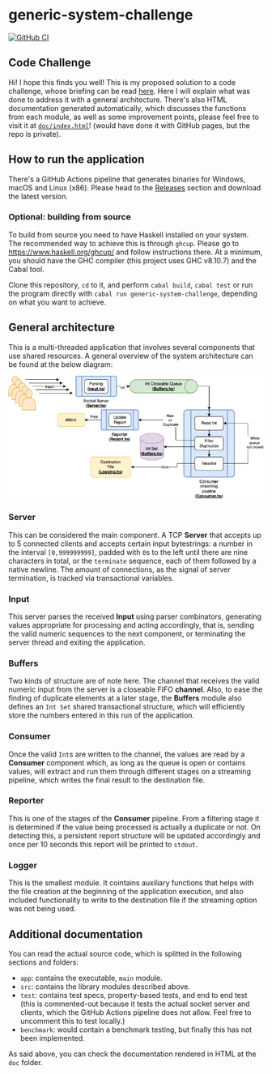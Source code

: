 # generic-system-challenge

[![GitHub CI](https://github.com/DavSanchez/generic-system-challenge/workflows/CI/badge.svg)](https://github.com/DavSanchez/generic-system-challenge/actions)

## Code Challenge

Hi! I hope this finds you well! This is my proposed solution to a code challenge, whose briefing can be read [here](CHALLENGE_BRIEFING.md). Here I will explain what was done to address it with a general architecture. There's also HTML documentation generated automatically, which discusses the functions from each module, as well as some improvement points, please feel free to visit it at [`doc/index.html`](doc/index.html)! (would have done it with GitHub pages, but the repo is private).

## How to run the application

There's a GitHub Actions pipeline that generates binaries for Windows, macOS and Linux (x86). Please head to the [Releases](https://github.com/DavSanchez/generic-system-challenge/releases) section and download the latest version.

### Optional: building from source

To build from source you need to have Haskell installed on your system. The recommended way to achieve this is through `ghcup`. Please go to <https://www.haskell.org/ghcup/> and follow instructions there. At a minimum, you should have the GHC compiler (this project uses GHC v8.10.7) and the Cabal tool.

Clone this repository, `cd` to it, and perform `cabal build`, `cabal test` or run the program directly with `cabal run generic-system-challenge`, depending on what you want to achieve.

## General architecture

This is a multi-threaded application that involves several components that use shared resources. A general overview of the system architecture can be found at the below diagram:

![System Architecture](system-architecture.png)

### Server

This can be considered the main component. A TCP **Server** that accepts up to 5 connected clients and accepts certain input bytestrings: a number in the interval `[0,999999999]`, padded with `0`s to the left until there are nine characters in total, or the `terminate` sequence, each of them followed by a native newline. The amount of connections, as the signal of server termination, is tracked via transactional variables.

### Input

This server parses the received **Input** using parser combinators, generating values appropriate for processing and acting accordingly, that is, sending the valid numeric sequences to the next component, or terminating the server thread and exiting the application.

### Buffers

Two kinds of structure are of note here. The channel that receives the valid numeric input from the server is a closeable FIFO **channel**. Also, to ease the finding of duplicate elements at a later stage, the **Buffers** module also defines an `Int Set` shared transactional structure, which will efficiently store the numbers entered in this run of the application.

### Consumer

Once the valid `Int`s are written to the channel, the values are read by a **Consumer** component which, as long as the queue is open or contains values, will extract and run them through different stages on a streaming pipeline, which writes the final result to the destination file.

### Reporter

This is one of the stages of the **Consumer** pipeline. From a filtering stage it is determined if the value being processed is actually a duplicate or not. On detecting this, a persistent report structure will be updated accordingly and once per 10 seconds this report will be printed to `stdout`.

### Logger

This is the smallest module. It cointains auxiliary functions that helps with the file creation at the beginning of the application execution, and also included functionality to write to the destination file if the streaming option was not being used.

## Additional documentation

You can read the actual source code, which is splitted in the following sections and folders:

- `app`: contains the executable, `main` module.
- `src`: contains the library modules described above.
- `test`: contains test specs, property-based tests, and end to end test (this is commented-out because it tests the actual socket server and clients, which the GitHub Actions pipeline does not allow. Feel free to uncomment this to test locally.)
- `benchmark`: would contain a benchmark testing, but finally this has not been implemented.

As said above, you can check the documentation rendered in HTML at the `doc` folder.
